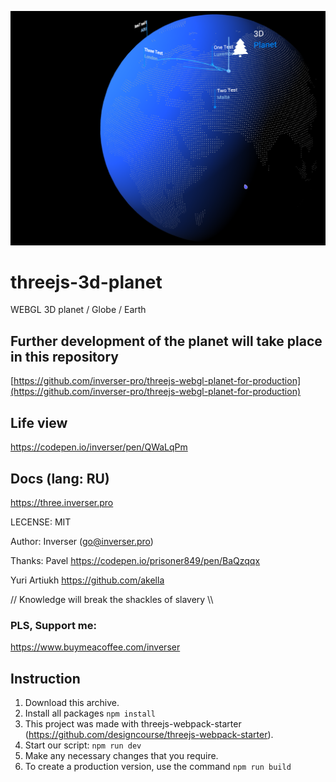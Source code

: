 ![](https://raw.githubusercontent.com/inverser-pro/threejs-3d-planet/main/image.png)
# threejs-3d-planet
WEBGL 3D planet / Globe / Earth

## Further development of the planet will take place in this repository
[https://github.com/inverser-pro/threejs-webgl-planet-for-production](https://github.com/inverser-pro/threejs-webgl-planet-for-production)

## Life view
https://codepen.io/inverser/pen/QWaLqPm

## Docs (lang: RU)

https://three.inverser.pro

LECENSE: MIT

Author: Inverser (go@inverser.pro)

Thanks:
  Pavel https://codepen.io/prisoner849/pen/BaQzqqx

  Yuri Artiukh https://github.com/akella

// Knowledge will break the shackles of slavery \\\

### PLS, Support me:

https://www.buymeacoffee.com/inverser

## Instruction

1. Download this archive.
2. Install all packages `npm install`
3. This project was made with threejs-webpack-starter (https://github.com/designcourse/threejs-webpack-starter).
4. Start our script: `npm run dev`
5. Make any necessary changes that you require.
6. To create a production version, use the command `npm run build`
